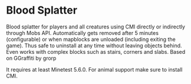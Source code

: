 # Blood Splatter

Blood splatter for players and all creatures using CMI directly or indirectly through Mobs API. Automatically gets removed after 5 minutes (configurable) or when mapblocks are unloaded (including exiting the game). Thus safe to uninstall at any time without leaving objects behind. Even works with complex blocks such as stairs, corners and slabs. Based on GGraffiti by grorp

It requires at least Minetest 5.6.0. For animal support make sure to install CMI.